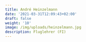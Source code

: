 ```yaml
---
title: André Heinzelmann
date: '2021-03-31T12:09:43+02:00'
draft: false
weight: '10'
image: /img/uploads/heinzelmann.jpg
description: Fluglehrer (FI)
---
```


